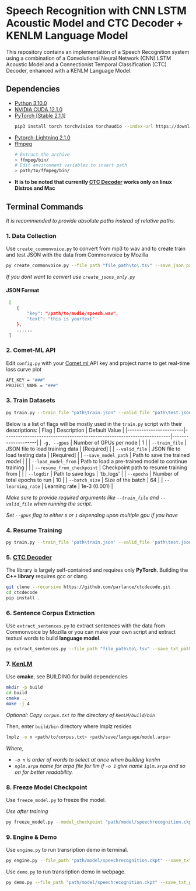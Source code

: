 # Speech Recognition with CNN LSTM Acoustic Model and CTC Decoder + KENLM Language Model

This repository contains an implementation of a Speech Recognition system using a combination of a Convolutional Neural Network (CNN) LSTM Acoustic Model and a Connectionist Temporal Classification (CTC) Decoder, enhanced with a KENLM Language Model.

## Dependencies
- [Python 3.10.0](https://www.python.org/downloads/release/python-3100/)
- [NVIDIA CUDA 12.1.0](https://developer.nvidia.com/cuda-12-1-0-download-archive)
- [PyTorch [Stable 2.1.1]](https://pytorch.org/)
    ```bash
    pip3 install torch torchvision torchaudio --index-url https://download.pytorch.org/whl/cu121
    ```
- [Pytorch-Lightning 2.1.0](https://www.pytorchlightning.ai/index.html)
- [ffmpeg](https://www.ffmpeg.org/)
    ```bash
    # Extract the archive
    > ffmpeg/bin/
    # Edit environment variables to insert path 
    > path/to/ffmpeg/bin/
    ```
- **It is to be noted that currently [CTC Decoder](https://github.com/parlance/ctcdecode) works only on linux Distros and Mac**

## Terminal Commands
*It is recommended to provide absolute paths instead of relative paths.*

### 1. Data Collection 

  Use `create_coomonvoice.py` to convert from mp3 to wav and to create train and test JSON with the data from Commonvoice by Mozilla
  ```bash
  py create_commonvoice.py --file_path "file_path\to\.tsv" --save_json_path "save\json\path" --audio "audio\src_path\clips\to\.mp3" --percent 10 --convert
  ```
_If you dont want to convert use `create_jsons_only.py`_
  
#### JSON Format
  ```bash
   [
      {   
          "key": "/path/to/audio/speech.wav", 
          "text": "this is yourtext"
      },
      ......
   ]
 ```
### 2. Comet-ML API

Edit `config.py` with your <a href='https://www.comet.com/site/'> Comet.ml </a> API key and project name to get real-time loss curve plot
```bash
API_KEY = "###"  
PROJECT_NAME = "###" 
```

### 3. Train Datasets
```bash
py train.py --train_file "path\train.json" --valid_file "path\test.json" --save_model_path 'save\model\path'  --valid_file <value> --batch_size <value> --epochs <value>
```
Below is a list of flags will be mostly used in the `train.py` script with their descriptions:
| Flag                   | Description                                                           | Default Value      |
|------------------------|-----------------------------------------------------------------------|--------------------|
| `-g, --gpus`           | Number of GPUs per node                                               | 1                  |
| `--train_file`         | JSON file to load training data                                       | [Required]         |
| `--valid_file`         | JSON file to load testing data                                        | [Required]         |
| `--save_model_path`    | Path to save the trained model                                        |                    |
| `--load_model_from`    | Path to load a pre-trained model to continue training                 |                    |
| `--resume_from_checkpoint` | Checkpoint path to resume training from                           |                    |
| `--logdir`             | Path to save logs                                                     | 'tb_logs'          |
| `--epochs`             | Number of total epochs to run                                         | 10                 |
| `--batch_size`         | Size of the batch                                                     | 64                 |
| `--learning_rate`      | Learning rate                                                         | 1e-3  (0.001)      |

_Make sure to provide required arguments like `--train_file` and `--valid_file` when running the script._

_Set `--gpus` flag to either `0` or `1` depending upon multiple gpu if you have_

### 4. Resume Training
```bash
py train.py --train_file 'path\train.json' --valid_file 'path\test.json' --load_model_from 'path\model\best_model.ckpt' --resume_from_checkpoint 'path\model\' --save_model_path 'save\model\path'
```

### 5. [CTC Decoder](https://github.com/parlance/ctcdecode)
The library is largely self-contained and requires only **PyTorch**. Building the **C++ library** requires gcc or clang.
```bash
git clone --recursive https://github.com/parlance/ctcdecode.git
cd ctcdecode
pip install .
```

### 6. Sentence Corpus Extraction
Use `extract_sentences.py` to extract sentences with the data from Commonvoice by Mozilla or you can make your own script and extract textual words to build **language model**.
```bash
py extract_sentences.py --file_path "file_path\to\.tsv" --save_txt_path "save\corpus.txt\path"
```

### 7. [KenLM](https://github.com/kpu/kenlm)
Use **cmake**, see BUILDING for build dependencies
```bash
mkdir -p build
cd build
cmake ..
make -j 4
```
*Optional: Copy `corpus.txt` to the directory of `KenLM/build/bin`*

Then, enter `build/bin` directory where lmplz resides
```bash
lmplz -o n <path/to/corpus.txt> <path/save/language/model.arpa>
```

*Where,*
  - *`-o n` is order of words to select at once when building kenlm*
  - *`nglm.arpa` name for arpa file for llm*
*if `-o 1` give name `1glm.arpa` and so on for better readability.*

### 8. Freeze Model Checkpoint
Use `freeze_model.py` to freeze the model. 

*Use after training*
```bash
py freeze_model.py --model_checkpoint "path/model/speechrecognition.ckpt" --save_path "path/to/save/"
```

### 9. Engine & Demo
Use `engine.py` to run transription demo in terminal.
```bash
py engine.py --file_path "path/model/speechrecognition.ckpt" --save_txt_path "path/to/nglm.arpa or path/to/nglm.bin"
```

Use `demo.py` to run transription demo in webpage.
```bash
py demo.py --file_path "path/model/speechrecognition.ckpt" --save_txt_path "path/to/nglm.arpa or path/to/nglm.bin"
```
